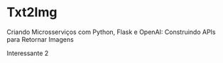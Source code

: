 # Txt2Img
Criando Microsserviços com Python, Flask e OpenAI: Construindo APIs para Retornar Imagens

Interessante 2
